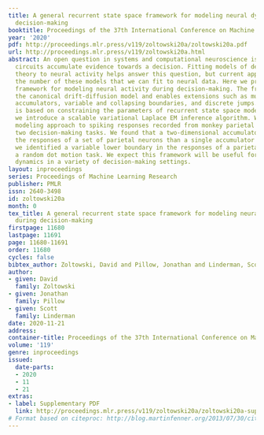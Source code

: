 ```yaml
---
title: A general recurrent state space framework for modeling neural dynamics during
  decision-making
booktitle: Proceedings of the 37th International Conference on Machine Learning
year: '2020'
pdf: http://proceedings.mlr.press/v119/zoltowski20a/zoltowski20a.pdf
url: http://proceedings.mlr.press/v119/zoltowski20a.html
abstract: An open question in systems and computational neuroscience is how neural
  circuits accumulate evidence towards a decision. Fitting models of decision-making
  theory to neural activity helps answer this question, but current approaches limit
  the number of these models that we can fit to neural data. Here we propose a general
  framework for modeling neural activity during decision-making. The framework includes
  the canonical drift-diffusion model and enables extensions such as multi-dimensional
  accumulators, variable and collapsing boundaries, and discrete jumps. Our framework
  is based on constraining the parameters of recurrent state space models, for which
  we introduce a scalable variational Laplace EM inference algorithm. We applied the
  modeling approach to spiking responses recorded from monkey parietal cortex during
  two decision-making tasks. We found that a two-dimensional accumulator better captured
  the responses of a set of parietal neurons than a single accumulator model, and
  we identified a variable lower boundary in the responses of a parietal neuron during
  a random dot motion task. We expect this framework will be useful for modeling neural
  dynamics in a variety of decision-making settings.
layout: inproceedings
series: Proceedings of Machine Learning Research
publisher: PMLR
issn: 2640-3498
id: zoltowski20a
month: 0
tex_title: A general recurrent state space framework for modeling neural dynamics
  during decision-making
firstpage: 11680
lastpage: 11691
page: 11680-11691
order: 11680
cycles: false
bibtex_author: Zoltowski, David and Pillow, Jonathan and Linderman, Scott
author:
- given: David
  family: Zoltowski
- given: Jonathan
  family: Pillow
- given: Scott
  family: Linderman
date: 2020-11-21
address: 
container-title: Proceedings of the 37th International Conference on Machine Learning
volume: '119'
genre: inproceedings
issued:
  date-parts:
  - 2020
  - 11
  - 21
extras:
- label: Supplementary PDF
  link: http://proceedings.mlr.press/v119/zoltowski20a/zoltowski20a-supp.pdf
# Format based on citeproc: http://blog.martinfenner.org/2013/07/30/citeproc-yaml-for-bibliographies/
---
```

